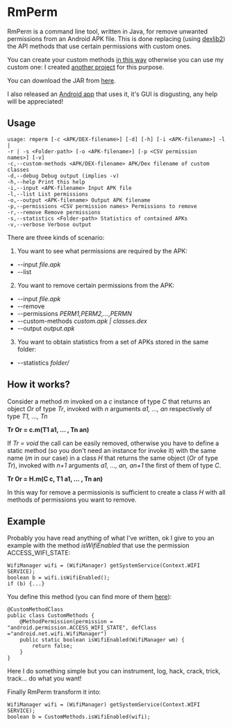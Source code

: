 # RmPerm

RmPerm is a command line tool, written in Java, for remove unwanted permissions from an Android APK file.
This is done replacing (using [dexlib2](https://github.com/JesusFreke/smali/tree/master/dexlib2)) the API methods that use certain permissions with custom ones.

You can create your custom methods [in this way](https://github.com/simoneaonzo/ApkWithCustomMethods/blob/master/app/src/main/java/com/example/apkwithcustommethods/CustomMethods.java)
otherwise you can use my custom one: I created [another project](https://github.com/simoneaonzo/ApkWithCustomMethods) for this purpose.

You can download the JAR from [here](https://github.com/simoneaonzo/RmPerm/blob/master/build/libs/rmperm-all.jar?raw=true).

I also released an [Android app](https://github.com/simoneaonzo/AndRmPerm) that uses it, it's GUI is disgusting, any help will be appreciated!

## Usage

```
usage: rmperm [-c <APK/DEX-filename>] [-d] [-h] [-i <APK-filename>] -l |
-r | -s <Folder-path> [-o <APK-filename>] [-p <CSV permission
names>] [-v]
-c,--custom-methods <APK/DEX-filename> APK/Dex filename of custom
classes
-d,--debug Debug output (implies -v)
-h,--help Print this help
-i,--input <APK-filename> Input APK file
-l,--list List permissions
-o,--output <APK-filename> Output APK filename
-p,--permissions <CSV permission names> Permissions to remove
-r,--remove Remove permissions
-s,--statistics <Folder-path> Statistics of contained APKs
-v,--verbose Verbose output
```

There are three kinds of scenario:

1. You want to see what permissions  are required by the APK:
  * --input *file.apk*
  * --list
2. You want to remove certain permissions from the APK:
  * --input *file.apk*
  * --remove
  * --permissions *PERM1,PERM2,...,PERMN*
  * --custom-methods *custom.apk | classes.dex*
  * --output *output.apk*
3. You want to obtain statistics from a set of APKs stored in the same folder:
  * --statistics *folder/*


## How it works?

Consider a method *m* invoked on a *c* instance of type *C* that returns an object *Or* of type *Tr*, invoked with *n* arguments *a1, ..., an* respectively of type *T1, ..., Tn*

**Tr Or = c.m(T1 a1, ... , Tn an)**

If *Tr = void* the call can be easily removed, otherwise you have to define a static method (so you don't need an instance for invoke it) with the same name (*m* in our case) in a class *H* that returns the same object (*Or* of type *Tr*), invoked with *n+1* arguments *a1, ..., an, an+1* the first of them of type *C*.

**Tr Or = H.m(C c, T1 a1, ... , Tn an)**

In this way for remove a permissionis is sufficient to create a class *H* with all methods of permissions you want to remove.


## Example

Probably you have read anything of what I've written, ok I give to you an example with the method *isWifiEnabled* that use the permission ACCESS_WIFI_STATE:
```
WifiManager wifi = (WifiManager) getSystemService(Context.WIFI SERVICE);
boolean b = wifi.isWifiEnabled();
if (b) {...}
```

You define this method (you can find more of them [here](https://github.com/simoneaonzo/CustomApp/blob/master/app/src/main/java/com/custom/customapp/CustomMethods.java)):
```
@CustomMethodClass
public class CustomMethods {
    @MethodPermission(permission = "android.permission.ACCESS_WIFI_STATE", defClass ="android.net.wifi.WifiManager")
    public static boolean isWifiEnabled(WifiManager wm) {
        return false;
    }
}
```
Here I do something simple but you can instrument, log, hack, crack, trick, track... do what you want!


Finally RmPerm transform it into:
```
WifiManager wifi = (WifiManager) getSystemService(Context.WIFI SERVICE);
boolean b = CustomMethods.isWifiEnabled(wifi);
```

